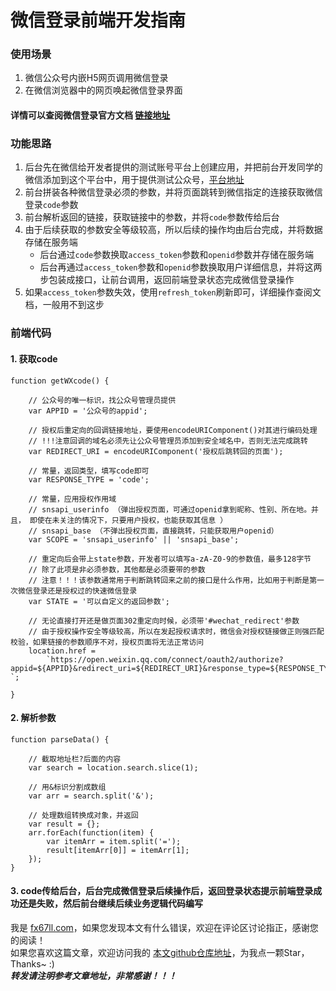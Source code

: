 # 微信登录前端开发指南

### 使用场景
1. 微信公众号内嵌H5网页调用微信登录  
2. 在微信浏览器中的网页唤起微信登录界面  

#### 详情可以查阅微信登录官方文档 [链接地址](https://developers.weixin.qq.com/doc/offiaccount/OA_Web_Apps/Wechat_webpage_authorization.html)

### 功能思路
1. 后台先在微信给开发者提供的测试账号平台上创建应用，并把前台开发同学的微信添加到这个平台中，用于提供测试公众号，[平台地址](https://mp.weixin.qq.com/debug/cgi-bin/sandboxinfo?action=showinfo&t=sandbox/index)  
2. 前台拼装各种微信登录必须的参数，并将页面跳转到微信指定的连接获取微信登录`code`参数  
3. 前台解析返回的链接，获取链接中的参数，并将`code`参数传给后台  
4. 由于后续获取的参数安全等级较高，所以后续的操作均由后台完成，并将数据存储在服务端  
	+ 后台通过`code`参数换取`access_token`参数和`openid`参数并存储在服务端  
	+ 后台再通过`access_token`参数和`openid`参数换取用户详细信息，并将这两步包装成接口，让前台调用，返回前端登录状态完成微信登录操作  
5. 如果`access_token`参数失效，使用`refresh_token`刷新即可，详细操作查阅文档，一般用不到这步  

### 前端代码

#### 1. 获取code
```
function getWXcode() {
	
	// 公众号的唯一标识，找公众号管理员提供
	var APPID = '公众号的appid';
	
	// 授权后重定向的回调链接地址，要使用encodeURIComponent()对其进行编码处理
	// !!!注意回调的域名必须先让公众号管理员添加到安全域名中，否则无法完成跳转
	var REDIRECT_URI = encodeURIComponent('授权后跳转回的页面');
	
	// 常量，返回类型，填写code即可
	var RESPONSE_TYPE = 'code';
	
	// 常量，应用授权作用域
	// snsapi_userinfo （弹出授权页面，可通过openid拿到昵称、性别、所在地。并且， 即使在未关注的情况下，只要用户授权，也能获取其信息 ）
	// snsapi_base （不弹出授权页面，直接跳转，只能获取用户openid）
	var SCOPE = 'snsapi_userinfo' || 'snsapi_base';
	
	// 重定向后会带上state参数，开发者可以填写a-zA-Z0-9的参数值，最多128字节
	// 除了此项是非必须参数，其他都是必须要带的参数
	// 注意！！！该参数通常用于判断跳转回来之前的接口是什么作用，比如用于判断是第一次微信登录还是授权过的快速微信登录
	var STATE = '可以自定义的返回参数';
	
	// 无论直接打开还是做页面302重定向时候，必须带'#wechat_redirect'参数
	// 由于授权操作安全等级较高，所以在发起授权请求时，微信会对授权链接做正则强匹配校验，如果链接的参数顺序不对，授权页面将无法正常访问
	location.href =
		`https://open.weixin.qq.com/connect/oauth2/authorize?appid=${APPID}&redirect_uri=${REDIRECT_URI}&response_type=${RESPONSE_TYPE}&scope=${SCOPE}&state=STATE#wechat_redirect `;

}
```

#### 2. 解析参数

```
function parseData() {
	
	// 截取地址栏?后面的内容
	var search = location.search.slice(1);
	
	// 用&标识分割成数组
	var arr = search.split('&');
	
	// 处理数组转换成对象，并返回
	var result = {};
	arr.forEach(function(item) {
		var itemArr = item.split('=');
		result[itemArr[0]] = itemArr[1];
	});
}
```

#### 3. code传给后台，后台完成微信登录后续操作后，返回登录状态提示前端登录成功还是失败，然后前台继续后续业务逻辑代码编写


我是 [fx67ll.com](https://fx67ll.com)，如果您发现本文有什么错误，欢迎在评论区讨论指正，感谢您的阅读！  
如果您喜欢这篇文章，欢迎访问我的 [本文github仓库地址](https://github.com/fx67ll/fx67llDoc/blob/main/wx-login/wx-login.md)，为我点一颗Star，Thanks~ :)  
***转发请注明参考文章地址，非常感谢！！！***